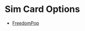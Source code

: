 Sim Card Options
================

- [FreedomPop](http://www.engadget.com/2016/01/20/freedompop-global-sim/)

